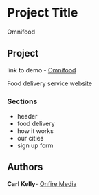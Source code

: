 
# Project Title

Omnifood


## Project
link to demo - [Omnifood](http://www.onfiremedia.co.uk/omnifood)

Food delivery service website


### Sections

* header
* food delivery
* how it works
* our cities
* sign up form

## Authors

**Carl Kelly**- [Onfire Media](http://www.onfiremedia.co.uk)